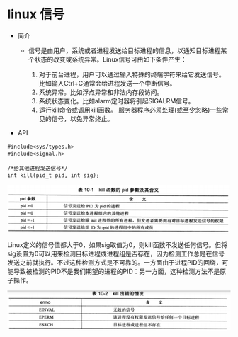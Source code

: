 # linux 信号

* 简介

    * 信号是由用户，系统或者进程发送给目标进程的信息，以通知目标进程某个状态的改变或系统异常。Linux信号可由如下条件产生：
        
        1. 对于前台进程，用户可以通过输入特殊的终端字符来给它发送信号。比如输入Ctrl+C通常会给进程发送一个中断信号。
        2. 系统异常。比如浮点异常和非法内存段访问。
        3. 系统状态变化。比如alarm定时器将引起SIGALRM信号。  
        4. 运行kill命令或调用kill函数。
        服务器程序必须处理(或至少忽略)一些常见的信号，以免异常终止。

* API

```
#include<sys/types.h>
#include<signal.h>

/*给其他进程发送信号*/
int kill(pid_t pid, int sig);
```

![pid_t参数](./img/signalpid.png)

Linux定义的信号值都大于0，如果sig取值为0，则kill函数不发送任何信号。但将sig设置为0可以用来检测目标进程或进程组是否存在，因为检测工作总是在信号发送之前就执行。不过这种检测方式是不可靠的。一方面由于进程PID的回绕，可能导致被检测的PID不是我们期望的进程的PID：另一方面，这种检测方法不是原子操作。

![error](./img/killerror.png)